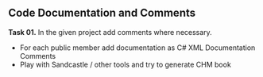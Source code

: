 ## Code Documentation and Comments

**Task 01.** In the given project add comments where necessary.
  * For each public member add documentation as C# XML Documentation Comments
  * Play with Sandcastle / other tools and try to generate CHM book
